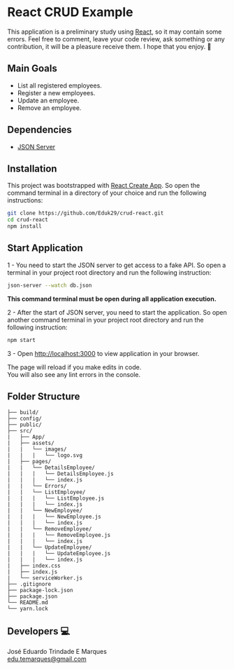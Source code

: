 # React CRUD Example

This application is a preliminary study using [React](https://reactjs.org/), so it may contain some errors. Feel free to comment, leave your code review, ask something or any contribution, it will be a pleasure receive them. I hope that you enjoy. :metal:

## Main Goals
- List all registered employees.
- Register a new employees.
- Update an employee.
- Remove an employee.

## Dependencies
- [JSON Server](https://github.com/typicode/json-server)

## Installation
This project was bootstrapped with [React Create App](https://github.com/facebook/create-react-app). So open the command terminal in a directory of your choice and run the following instructions: 
```bash
git clone https://github.com/Eduk29/crud-react.git
cd crud-react
npm install
```

## Start Application

1 - You need to start the JSON server to get access to a fake API. So open a terminal in your project root directory and run the following instruction:
```bash 
json-server --watch db.json
```
**This command terminal must be open during all application execution.**

2 - After the start of JSON server, you need to start the application. So open another command terminal in your project root directory and run the following instruction:
```bash
npm start
```
3 - Open [http://localhost:3000](http://localhost:3000) to view application in your browser.

The page will reload if you make edits in code.  
You will also see any lint errors in the console.

## Folder Structure
    ├── build/
    ├── config/
    ├── public/
    ├── src/
    |   ├── App/
    |   ├── assets/
    |   |   └── images/
    |   |   |   └── logo.svg
    |   ├── pages/
    |   |   └── DetailsEmployee/
    |   |   |   └── DetailsEmployee.js
    |   |   |   └── index.js
    |   |   └── Errors/
    |   |   └── ListEmployee/
    |   |   |   └── ListEmployee.js
    |   |   |   └── index.js
    |   |   └── NewEmployee/
    |   |   |   └── NewEmployee.js
    |   |   |   └── index.js
    |   |   └── RemoveEmployee/
    |   |   |   └── RemoveEmployee.js
    |   |   |   └── index.js
    |   |   └── UpdateEmployee/
    |   |   |   └── UpdateEmployee.js
    |   |   |   └── index.js
    |   ├── index.css
    |   ├── index.js
    |   └── serviceWorker.js
    ├── .gitignore
    ├── package-lock.json
    ├── package.json
    └── README.md
    └── yarn.lock

## Developers :computer:

José Eduardo Trindade E Marques  
edu.temarques@gmail.com
